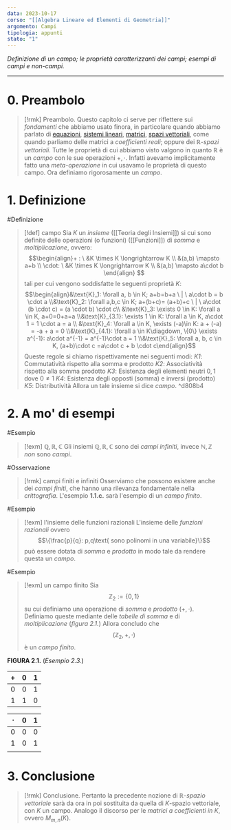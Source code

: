 ```yaml
---
data: 2023-10-17
corso: "[[Algebra Lineare ed Elementi di Geometria]]"
argomento: Campi
tipologia: appunti
stato: "1"
---
```

*Definizione di un campo; le proprietà caratterizzanti dei campi; esempi di campi e non-campi.*
- - -
# 0. Preambolo
> [!rmk] Preambolo.
Questo capitolo ci serve per riflettere sui *fondamenti* che abbiamo usato finora, in particolare quando abbiamo parlato di [equazioni](Equazioni%20e%20soluzione), [sistemi lineari](Equazioni%20e%20Proprietà%20Lineari), [matrici](Matrice), [spazi vettoriali](Spazi%20Vettoriali), come quando parliamo delle matrici a *coefficienti reali*; oppure dei $\mathbb{R}$-*spazi vettoriali*. Tutte le proprietà di cui abbiamo visto valgono in quanto $\mathbb{R}$ è un *campo* con le sue operazioni $+, \cdot$.
Infatti avevamo implicitamente fatto una *meta-operazione* in cui usavamo le proprietà di questo campo. Ora definiamo rigorosamente un *campo*.
# 1. Definizione
#Definizione 
> [!def] campo
Sia $K$ un *insieme* ([[Teoria degli Insiemi]]) si cui sono definite delle operazioni (o funzioni) ([[Funzioni]]) di *somma* e *moltiplicazione*, ovvero: $$\begin{align}+ : \ &K \times K \longrightarrow K \\ &(a,b) \mapsto a+b \\ \cdot: \ &K \times K \longrightarrow K \\ &(a,b) \mapsto a\cdot b \end{align} $$tali per cui vengono soddisfatte le seguenti proprietà $K$: $$\begin{align}&\text{K}_1: \forall a, b \in K; a+b=b+a \ | \ a\cdot b = b \cdot a \\&\text{K}_2: \forall a,b,c \in K; a+(b+c)= (a+b)+c \ | \ a\cdot (b \cdot c) = (a \cdot b) \cdot c\\ &\text{K}_3: \exists 0 \in K: \forall a \in K, a+0=0+a=a \\&\text{K}_{3.1}: \exists 1 \in K: \forall a \in K, a\cdot 1 = 1 \cdot a = a \\ &\text{K}_4: \forall a \in K, \exists (-a)\in K: a + (-a) = -a + a = 0 \\&\text{K}_{4.1}: \forall a \in K\diagdown, \{0\} \exists a^{-1}: a\cdot a^{-1} = a^{-1}\cdot a = 1 \\&\text{K}_5: \forall a, b, c \in K, (a+b)\cdot c =a\cdot c + b \cdot c\end{align}$$
Queste regole si chiamo rispettivamente nei seguenti modi:
*K1*: Commutatività rispetto alla somma e prodotto
*K2*: Associatività rispetto alla somma prodotto
*K3*: Esistenza degli elementi neutri $0, 1$ dove $0 \neq 1$
*K4*: Esistenza degli opposti (somma) e inversi (prodotto)
*K5*: Distributività
Allora un tale insieme si dice *campo*. 
^d808b4

# 2. A mo' di esempi
#Esempio 
> [!exm] $\mathbb{Q, R, C}$
Gli insiemi $\mathbb{Q, R, C}$ sono dei *campi infiniti*, invece $\mathbb{N,Z}$ *non* sono *campi*.

#Osservazione 
> [!rmk] campi finiti e infiniti
Osserviamo che possono esistere anche dei *campi finiti*, che hanno una rilevanza fondamentale nella *crittografia*. L'esempio **1.1.c.** sarà l'esempio di un *campo finito*.

#Esempio 
> [!exm] l'insieme delle funzioni razionali
L'insieme delle *funzioni razionali* ovvero $$\{\frac{p}{q}: p,q\text{ sono polinomi in una variabile}\}$$può essere dotata di *somma* e *prodotto* in modo tale da rendere questa un *campo*.

#Esempio 
> [!exm] un campo finito
Sia $$\mathbb{Z}_2 := \{0, 1\}$$su cui definiamo una operazione di *somma* e *prodotto* ($+, \cdot$).
Definiamo queste mediante delle *tabelle di somma* e di *moltiplicazione* (*figura 2.1.*)
Allora concludo che $$(\mathbb{Z}_2,+, \cdot)$$è un *campo finito*.

**FIGURA 2.1.** (*Esempio 2.3.*)

| $+$  | $0$   | $1$   |
| --- | --- | --- |
| $0$   | $0$   | $1$   |
| $1$   | $1$   | $0$   |

| $\cdot$ | $0$ | $1$ |
| ---- | ---- | ---- |
| $0$ | $0$ | $0$ |
| $1$ | $0$ | $1$ |
|  |  |  |


# 3. Conclusione
> [!rmk] Conclusione.
Pertanto la precedente nozione di $\mathbb{R}$-*spazio vettoriale* sarà da ora in poi sostituita da quella di $K$-spazio vettoriale, con $K$ un campo. Analogo il discorso per le *matrici a coefficienti in $K$*, ovvero $M_{m,n}(K)$.

